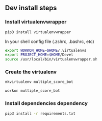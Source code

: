 ## Dev install steps

### Install virtualenvwrapper
``` bash
pip3 install virtualenvwrapper
```

In your shell config file (.zshrc, .bashrc, etc)
``` bash
export WORKON_HOME=$HOME/.virtualenvs
export PROJECT_HOME=$HOME/Devel
source /usr/local/bin/virtualenvwrapper.sh
```

### Create the virtualenv
``` bash
mkvirtualenv multiple_score_bot
```

``` bash
workon multiple_score_bot
```

### Install dependencies dependency
``` bash
pip3 install -r requirements.txt
```
